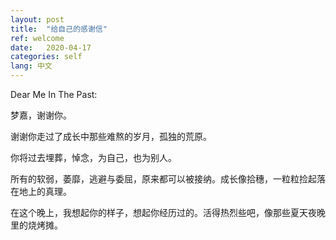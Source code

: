 ```yaml
---
layout: post
title:  "给自己的感谢信"
ref: welcome
date:   2020-04-17
categories: self
lang: 中文
---
```


Dear Me In The Past:

梦嘉，谢谢你。

谢谢你走过了成长中那些难熬的岁月，孤独的荒原。

你将过去埋葬，悼念，为自己，也为别人。

所有的软弱，萎靡，逃避与委屈，原来都可以被接纳。成长像拾穗，一粒粒捡起落在地上的真理。

在这个晚上，我想起你的样子，想起你经历过的。活得热烈些吧，像那些夏天夜晚里的烧烤摊。